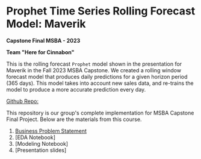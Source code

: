 # Prophet Time Series Rolling Forecast Model: Maverik

**Capstone Final MSBA - 2023**

**Team "Here for Cinnabon"**

This is the rolling forecast ```Prophet``` model shown in the presentation for Maverik in the Fall 2023 MSBA Capstone.  We created a rolling window forecast model that produces daily predictions for a given horizon period (365 days). This model takes into account new sales data, and re-trains the model to produce a more accurate prediction every day.

[Github Repo:](https://github.com/bvasherchan/ProphetTimeSeriesModel)

This repository is our group's complete implementation for MSBA Capstone Final Project. Below are the materials from this course.

1. [Business Problem Statement](https://github.com/bvasherchan/TeamHereforCinnabon/blob/main/Maverick_%20Business%20Problem%20Statement.docx)
4. [EDA Notebook]
5. [Modeling Notebook]
6. [Presentation slides]

